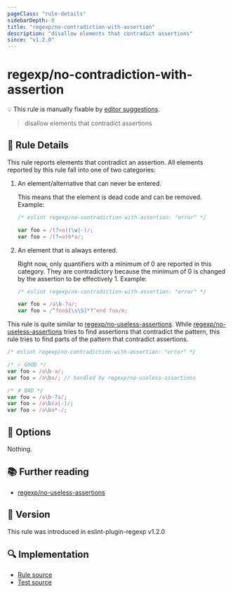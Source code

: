 ```yaml
---
pageClass: "rule-details"
sidebarDepth: 0
title: "regexp/no-contradiction-with-assertion"
description: "disallow elements that contradict assertions"
since: "v1.2.0"
---
```

# regexp/no-contradiction-with-assertion

💡 This rule is manually fixable by [editor suggestions](https://eslint.org/docs/developer-guide/working-with-rules#providing-suggestions).

<!-- end auto-generated rule header -->

> disallow elements that contradict assertions

## :book: Rule Details

This rule reports elements that contradict an assertion. All elements reported by this rule fall into one of two categories:

1. An element/alternative that can never be entered.

    This means that the element is dead code and can be removed. Example:

    <eslint-code-block>

    ```js
    /* eslint regexp/no-contradiction-with-assertion: "error" */

    var foo = /(?=a)(\w|-)/;
    var foo = /(?=a)b*a/;
    ```

    </eslint-code-block>

2. An element that is always entered.

    Right now, only quantifiers with a minimum of 0 are reported in this category. They are contradictory because the minimum of 0 is changed by the assertion to be effectively 1. Example:

    <eslint-code-block>

    ```js
    /* eslint regexp/no-contradiction-with-assertion: "error" */

    var foo = /a\b-?a/;
    var foo = /^foo$[\s\S]*?^end foo/m;
    ```

    </eslint-code-block>

This rule is quite similar to [regexp/no-useless-assertions]. While [regexp/no-useless-assertions] tries to find assertions that contradict the pattern, this rule tries to find parts of the pattern that contradict assertions.

<eslint-code-block>

```js
/* eslint regexp/no-contradiction-with-assertion: "error" */

/* ✓ GOOD */
var foo = /a\b-a/;
var foo = /a\ba/; // handled by regexp/no-useless-assertions

/* ✗ BAD */
var foo = /a\b-?a/;
var foo = /a\b(a|-)/;
var foo = /a\ba*-/;
```

</eslint-code-block>

## :wrench: Options

Nothing.

## :books: Further reading

- [regexp/no-useless-assertions]

[regexp/no-useless-assertions]: ./no-useless-assertions.md

## :rocket: Version

This rule was introduced in eslint-plugin-regexp v1.2.0

## :mag: Implementation

- [Rule source](https://github.com/ota-meshi/eslint-plugin-regexp/blob/master/lib/rules/no-contradiction-with-assertion.ts)
- [Test source](https://github.com/ota-meshi/eslint-plugin-regexp/blob/master/tests/lib/rules/no-contradiction-with-assertion.ts)
